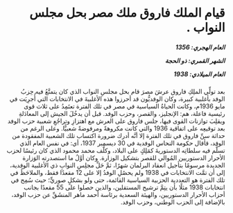 <h1 dir="rtl">قيام الملك فاروق ملك مصر بحل مجلس النواب .</h1>

<h5 dir="rtl">العام الهجري:  1356

الشهر القمري: ذو الحجة

العام الميلادي: 1938</h5>

<p dir="rtl">بعد تولِّي الملِكِ فاروق عرشَ مصرَ قام بحل مجلسِ النواب الذي كان يتمتَّعُ فيه حِزبُ الوفد بأغلبية كبيرة، وكان الوفديُّون قد أحرزوا هذه الأغلبيةَ في الانتخابات التي أُجرِيَت في مايو 1936م، وكانت الحياةُ السياسية في مصر في تلك الفترة تعتَمِدُ على ثلاث قوى رئيسية فاعلة، هم: الإنجليز، والقصر، وحزب الوفد. قبل أن يدخُلَ الجيش إلى المعادَلةِ ويقلِبَ توازنات القوى فيها، جلس فاروق على العرش مع اهتزازِ وتراجُعِ شعبية حزب الوفد بعد توقيعِه على اتفاقية 1936 والتي كانت مكروهةً ومرفوضةً شعبيًّا. وعلى الرغم من حداثة سنِّ فاروق في تلك الفترة إلا أنَّه أدرك ضرورة اكتساب تلك الشعبية المفقودة من الوفد، قأقال حكومة النحاس الوفدية في 30 ديسمبر 1937، أي: في نفس العام الذي تسلَّم فيه سلطاتِه الدستوريةَ كمَلِكٍ على البلاد، وكلَّف محمد محمود الذي كان رئيسًا لحزب الأحرار الدستوريين المُوالي للقصر بتشكيل الوزارة. وكان أوَّلُ ما استصدرته الوَزارة الجديدة مرسومًا بتأجيل انعقاد البرلمان شهرًا، ثمَّ حَلِّ مجلِسِ النوابِ ذي الأغلبية الوفدية، إلى أن تمَّت الانتخابات في 1938 ولم يحصُلِ الوفدُ إلا على 12 مقعدًا فقط، والملاحَظُ في تلك الفترة هو التعددية الحزبية السياسية القائمة، حتى ولو بشكلٍ صوريٍّ؛ حيث سُمِح في انتخابات 1938 مثلًا بأن يتِمَّ ترشيح المستقلين، والذين حصلوا على 55 مقعدًا بجانب أحزاب الأحرار الدستوريين، والهيئة السعدية برئاسة أحمد ماهر المنشَقِّ عن حزب الوفد، بالإضافة إلى الحزب الوطني، وحزب الوفد.</p></br>

